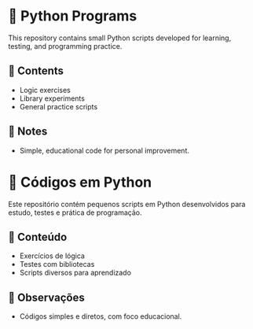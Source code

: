 # 🐍 Python Programs

This repository contains small Python scripts developed for learning, testing, and programming practice.

## 🔧 Contents

- Logic exercises
- Library experiments
- General practice scripts

## 📌 Notes

- Simple, educational code for personal improvement.


# 🐍 Códigos em Python

Este repositório contém pequenos scripts em Python desenvolvidos para estudo, testes e prática de programação.

## 🔧 Conteúdo

- Exercícios de lógica
- Testes com bibliotecas
- Scripts diversos para aprendizado

## 📌 Observações

- Códigos simples e diretos, com foco educacional.
